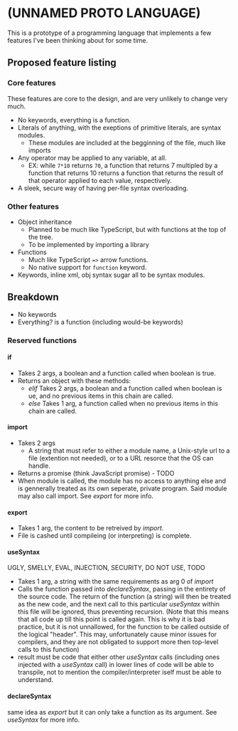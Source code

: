 # (UNNAMED PROTO LANGUAGE)

This is a prototype of a programming language that implements a few features
I've been thinking about for some time.

## Proposed feature listing

### Core features

These features are core to the design, and are very unlikely to change very
much.

- No keywords, everything is a function.
- Literals of anything, with the exeptions of primitive literals, are syntax
modules.
  - These modules are included at the begginning of the file, much like imports
- Any operator may be applied to any variable, at all.
  - EX: while `7*10` returns `70`, a function that returns 7 multipled by a
function that returns 10 returns a function that returns the result of that
operator applied to each value, respectively.
- A sleek, secure way of having per-file syntax overloading.

### Other features

- Object inheritance
  - Planned to be much like TypeScript, but with functions at the top of the
tree.
  - To be implemented by importing a library
- Functions
  - Much like TypeScript `=>` arrow functions.
  - No native support for `function` keyword.
- Keywords, inline xml, obj syntax sugar all to be syntax modules.

## Breakdown

- No keywords
- Everything? is a function (including would-be keywords)

### Reserved functions

#### if

- Takes 2 args, a boolean and a function called when boolean is true.
- Returns an object with these methods:
  - *elif* Takes 2 args, a boolean and a function called when boolean is
ue, and no previous items in this chain are called.
  - *else* Takes 1 arg, a function called when no previous items in this
chain are called.

#### import

- Takes 2 args
  - A string that must refer to either a module name, a Unix-style url to a
file (extention not needed), or to a URL resorce that the OS can handle.
- Returns a promise (think JavaScript promise) - TODO
- When module is called, the module has no access to anything else and is
gennerally treated as its own seperate, private program. Said module may
also call import. See *export* for more info.

#### export

- Takes 1 arg, the content to be retreived by *import*.
- File is cashed until compileing (or interpreting) is complete.

#### useSyntax

UGLY, SMELLY, EVAL, INJECTION, SECURITY, DO NOT USE, TODO

- Takes 1 arg, a string with the same requirements as arg 0 of *import*
- Calls the function passed into *declareSyntax*, passing in the entirety of
the source code. The return of the function (a string) will then be treated as
the new code, and the next call to this particular *useSyntax* within this file
will be ignored, thus preventing recursion. (Note that this means that all code
up till this point is called again. This is why it is bad practice, but it is
not unnallowed, for the function to be called outside of the logical "header".
This may, unfortunately cause minor issues for compilers, and they are not
obligated to support more then top-level calls to this function)
- result must be code that either other *useSyntax* calls (including ones
injected with a *useSyntax* call) in lower lines of code will be able to
transpile, not to mention the compiler/interpreter iself must be able to
understand.

#### declareSyntax

same idea as *export* but it can only take a function as its
argument. See *useSyntax* for more info.
